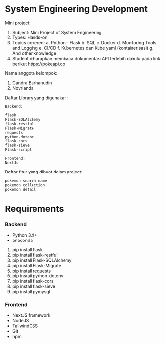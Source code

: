 # System Engineering Development

Mini project:

1. Subject: Mini Project of System Engineering
2. Types:
   Hands-on
3. Topics covered:
   a. Python - Flask
   b. SQL
   c. Docker
   d. Monitoring Tools and Logging
   e. CI/CD
   f. Kubernetes dan Kube yaml (kontainerisasi)
   g. And other knowledge
4. Student diharapkan membaca dokumentasi API terlebih dahulu pada link berikut
   https://pokeapi.co

Nama anggota kelompok:

1. Candra Burhanudin
2. Novrianda

Daftar Library yang digunakan:

```
Backend:

flask
Flask-SQLAlchemy
flask-restful
Flask-Migrate
requests
python-dotenv
flask-cors
flask-sieve
Flask-script

Frontend:
NextJs
```

Daftar fitur yang dibuat dalam project:

```
pokemon search name
pokemon collection
pokemon detail

```

# Requirements

### Backend

- Python 3.9+
- anaconda

1. pip install flask
2. pip install flask-restful
3. pip install Flask-SQLAlchemy
4. pip install Flask-Migrate
5. pip install requests
6. pip install python-dotenv
7. pip install flask-cors
8. pip install flask-sieve
9. pip install pymysql

### Frontend

- NextJS framework
- NodeJS
- TailwindCSS
- Git
- npm
